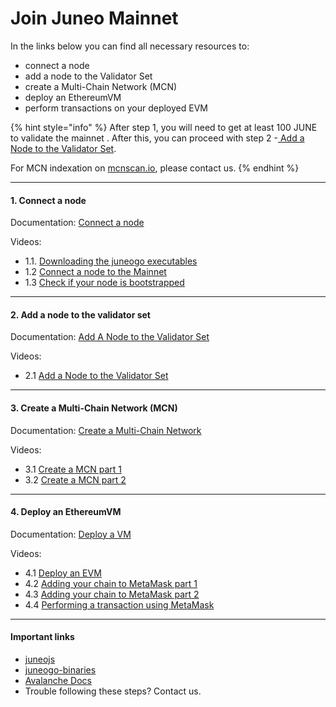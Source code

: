 # Join Juneo Mainnet

In the links below you can find all necessary resources to:

* connect a node
* add a node to the Validator Set
* create a Multi-Chain Network (MCN)
* deploy an EthereumVM
* perform transactions on your deployed EVM

{% hint style="info" %}
After step 1, you will need to get at least 100 JUNE to validate the mainnet . After this, you can proceed with step 2 -[ Add a Node to the Validator Set](../validate/add-a-validator.md).

For MCN indexation on [mcnscan.io](https://mcnscan.io), please contact us.
{% endhint %}

***

#### 1. Connect a node

Documentation: [Connect a node](../build/set-up-and-connect-a-node-manually.md)

Videos:

* 1.1. [Downloading the juneogo executables](https://drive.google.com/file/d/1wdO8k-d7GcJFx\_IuOyjesEudcCx5tKdW/view?usp=drive\_link)
* 1.2 [Connect a node to the Mainnet](https://drive.google.com/file/d/1Lf8Y1VBl-SzgGvYONcbNp4yByKQrCWBy/view?usp=drive\_link)
* 1.3 [Check if your node is bootstrapped](https://drive.google.com/file/d/1-cYz3D8WJK7XsKJHA2yNqPZaK5ROawOF/view?usp=drive\_link)

***

#### 2. Add a node to the validator set

Documentation: [Add A Node to the Validator Set](../validate/add-a-validator.md)

Videos:

* 2.1 [Add a Node to the Validator Set](https://drive.google.com/file/d/1iqHl8bYWY0mgj3K0uOtBcuM\_v-8aLwqf/view?usp=drive\_link)

***

#### 3. Create a Multi-Chain Network (MCN)

Documentation: [Create a Multi-Chain Network](../build/create-a-supernet.md)

Videos:

* 3.1 [Create a MCN part 1](https://drive.google.com/file/d/1cTKgiNKUwQxb98Db2NSUiTPj\_hHKdQe2/view?usp=drive\_link)
* 3.2 [Create a MCN part 2](https://drive.google.com/file/d/1UTwpyl0YZjFG1SIEUOKOSUTKBHLBLKSD/view?usp=drive\_link)

***

#### 4. Deploy an EthereumVM

Documentation: [Deploy a VM](../build/deploy-a-vm.md)

Videos:

* 4.1 [Deploy an EVM](https://drive.google.com/file/d/1Vabq9\_LbIxod7Si-xoBuUKte-oWHYpa-/view?usp=drive\_link)
* 4.2 [Adding your chain to MetaMask part 1](https://drive.google.com/file/d/1CizBJm\_t37fHfJs8yycNUhBd4ZicZxu4/view?usp=drive\_link)
* 4.3 [Adding your chain to MetaMask part 2](https://drive.google.com/file/d/19v-olLU8gtA4T1tR96qtPqIOcD8mVvc-/view?usp=drive\_link)
* 4.4 [Performing a transaction using MetaMask](https://drive.google.com/file/d/1piNHiz4wOlKLLKnjABYAhQ1eiGBoojTW/view?usp=drive\_link)

***

#### Important links

* [juneojs](https://github.com/Juneo-io/juneojs)
* [juneogo-binaries](https://github.com/Juneo-io/juneogo-binaries)
* [Avalanche Docs](https://docs.avax.network/)
* Trouble following these steps? Contact us.
